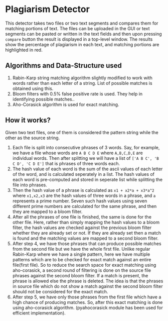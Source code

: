 # Plagiarism Detector
This detector takes two files or two text segments and compares them for matching portions of text. The files can be uploaded in the GUI or text segments can be pasted or written in the text fields and then upon pressing `compare` button the result is displayed in a top-level window. The results show the percentage of plagiarism in each text, and matching portions are highlighted in red.

## Algorithms and Data-Structure used
1. Rabin-Karp string matching algorithm slightly modified to work with words rather than each letter of a string. List of possible matches is obtained using this.
2. Bloom filters with 0.5% false positive rate is used. They help in identifying possible matches..
3. Aho-Corasick algorithm is used for exact matching.

## How it works?
Given two text files, one of them is considered the pattern string while the other as the source string. 
1. Each file is split into consecutive phrases of 3 words. Say, for example, we have a file whose words are `A B C D E` where `A,B,C,D,E` are individual words. Then after splitting we will have a list of `['A B C', 'B C D', 'C D E']` that is phrases of three words each.
2. The hash value of each word is the sum of the ascii values of each letter of the word, and is calculated seperately in a list. The hash values of each word is pre-computed  and stored in seperate list while splitting the file into phrases.
3. Then the hash value of a phrase is calculated as `x1 + x2*a + x3*a^2` where `x1,x2,x3` are the hash values of three words in a phrase, and `a` represents a prime number. Seven such hash values using seven different prime numbers are calculated for the same phrase, and then they are mapped to a bloom filter.
4. After all the phrases of one file is finished, the same is done for the other file. Here, rather than simply mapping the hash values to a bloom filter, the hash values are checked against the previous bloom filter whether they are already set or not. If they are already set then a match is found and the matching values are mapped to a second bloom filter.
5. After step 4, we have those phrases that can produce possible matches from the second file but we have the whole first file. Unlike regular Rabin-Karp where we have a single pattern, here we have multiple patterns which are to be checked for exact match against an entire file(first file). So to reduce the search space for exact matching using aho-corasick, a second round of filtering is done on the source file phrases against the second bloom filter. If a match is present, the phrase is allowed else the phrase is deleted. The idea is that the phrases in source file which do not show a match against the second bloom filter should not be considered for the exact match. 
6. After step 5, we have only those phrases from the first file which have a high chance of producing matches. So, after this exact matching is done using aho-corasick algorithm. (pyahocorasick module has been used for efficient implementation).
